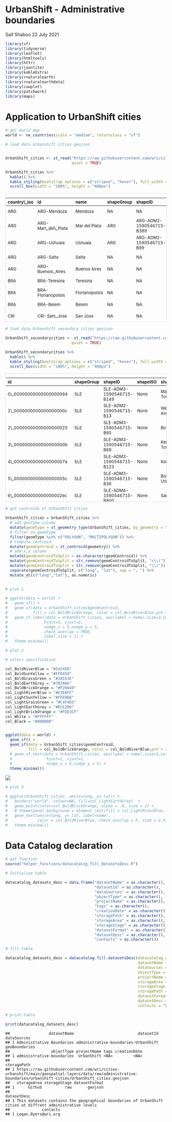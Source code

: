 UrbanShift - Administrative boundaries
================
Saif Shabou
22 July 2021

``` r
library(sf)
library(tidyverse)
library(leaflet)
library(htmltools)
library(httr)
library(jsonlite)
library(kableExtra)
library(rnaturalearth)
library(rnaturalearthdata)
library(cowplot)
library(patchwork)
library(maps)
```

# Application to UrbanShift cities

``` r
# get world map
world <- ne_countries(scale = "medium", returnclass = "sf")

# load data Urbanshift cities geojson


UrbanShift_cities <- st_read("https://raw.githubusercontent.com/wri/cities-urbanshift/main/geospatial-layers/data/raw/administrative-boundaries/urbanshift-cities/UrbanShift_cities.geojson",
                             quiet = TRUE)

UrbanShift_cities %>%
  kable() %>%
  kable_styling(bootstrap_options = c("striped", "hover"), full_width = F, font_size = 13) %>%
  scroll_box(width = "100%", height = "400px")
```

<div
style="border: 1px solid #ddd; padding: 0px; overflow-y: scroll; height:400px; overflow-x: scroll; width:100%; ">

<table class="table table-striped table-hover" style="font-size: 13px; width: auto !important; margin-left: auto; margin-right: auto;">
<thead>
<tr>
<th style="text-align:left;position: sticky; top:0; background-color: #FFFFFF;">
country\_iso
</th>
<th style="text-align:left;position: sticky; top:0; background-color: #FFFFFF;">
id
</th>
<th style="text-align:left;position: sticky; top:0; background-color: #FFFFFF;">
name
</th>
<th style="text-align:left;position: sticky; top:0; background-color: #FFFFFF;">
shapeGroup
</th>
<th style="text-align:left;position: sticky; top:0; background-color: #FFFFFF;">
shapeID
</th>
<th style="text-align:left;position: sticky; top:0; background-color: #FFFFFF;">
shapeISO
</th>
<th style="text-align:left;position: sticky; top:0; background-color: #FFFFFF;">
shapeName
</th>
<th style="text-align:left;position: sticky; top:0; background-color: #FFFFFF;">
shapeType
</th>
<th style="text-align:left;position: sticky; top:0; background-color: #FFFFFF;">
ADM0\_shape
</th>
<th style="text-align:left;position: sticky; top:0; background-color: #FFFFFF;">
ADM1\_sha\_1
</th>
<th style="text-align:left;position: sticky; top:0; background-color: #FFFFFF;">
ADM1\_shape
</th>
<th style="text-align:left;position: sticky; top:0; background-color: #FFFFFF;">
ADMHIERARC
</th>
<th style="text-align:left;position: sticky; top:0; background-color: #FFFFFF;">
geometry
</th>
</tr>
</thead>
<tbody>
<tr>
<td style="text-align:left;">
ARG
</td>
<td style="text-align:left;">
ARG-Mendoza
</td>
<td style="text-align:left;">
Mendoza
</td>
<td style="text-align:left;">
NA
</td>
<td style="text-align:left;">
NA
</td>
<td style="text-align:left;">
NA
</td>
<td style="text-align:left;">
NA
</td>
<td style="text-align:left;">
NA
</td>
<td style="text-align:left;">
NA
</td>
<td style="text-align:left;">
NA
</td>
<td style="text-align:left;">
NA
</td>
<td style="text-align:left;">
NA
</td>
<td style="text-align:left;">
POLYGON ((-70.09376 -33.051…
</td>
</tr>
<tr>
<td style="text-align:left;">
ARG
</td>
<td style="text-align:left;">
ARG-Mar\_del\_Plata
</td>
<td style="text-align:left;">
Mar del Plata
</td>
<td style="text-align:left;">
ARG
</td>
<td style="text-align:left;">
ARG-ADM2-1590546715-B389
</td>
<td style="text-align:left;">
ARG
</td>
<td style="text-align:left;">
Partido de General Pueyrred&lt;U+FFFD&gt;n
</td>
<td style="text-align:left;">
ADM2
</td>
<td style="text-align:left;">
NA
</td>
<td style="text-align:left;">
NA
</td>
<td style="text-align:left;">
NA
</td>
<td style="text-align:left;">
NA
</td>
<td style="text-align:left;">
GEOMETRYCOLLECTION (LINESTR…
</td>
</tr>
<tr>
<td style="text-align:left;">
ARG
</td>
<td style="text-align:left;">
ARG-Ushuaia
</td>
<td style="text-align:left;">
Ushuaia
</td>
<td style="text-align:left;">
ARG
</td>
<td style="text-align:left;">
ARG-ADM2-1590546715-B99
</td>
<td style="text-align:left;">
ARG
</td>
<td style="text-align:left;">
Departamento Ushuaia
</td>
<td style="text-align:left;">
ADM2
</td>
<td style="text-align:left;">
NA
</td>
<td style="text-align:left;">
NA
</td>
<td style="text-align:left;">
NA
</td>
<td style="text-align:left;">
NA
</td>
<td style="text-align:left;">
MULTIPOLYGON (((-64.35062 -…
</td>
</tr>
<tr>
<td style="text-align:left;">
ARG
</td>
<td style="text-align:left;">
ARG-Salta
</td>
<td style="text-align:left;">
Salta
</td>
<td style="text-align:left;">
NA
</td>
<td style="text-align:left;">
NA
</td>
<td style="text-align:left;">
NA
</td>
<td style="text-align:left;">
NA
</td>
<td style="text-align:left;">
NA
</td>
<td style="text-align:left;">
NA
</td>
<td style="text-align:left;">
NA
</td>
<td style="text-align:left;">
NA
</td>
<td style="text-align:left;">
NA
</td>
<td style="text-align:left;">
POLYGON ((-65.53171 -25.026…
</td>
</tr>
<tr>
<td style="text-align:left;">
ARG
</td>
<td style="text-align:left;">
ARG-Buenos\_Aires
</td>
<td style="text-align:left;">
Buenos Aires
</td>
<td style="text-align:left;">
NA
</td>
<td style="text-align:left;">
NA
</td>
<td style="text-align:left;">
NA
</td>
<td style="text-align:left;">
NA
</td>
<td style="text-align:left;">
NA
</td>
<td style="text-align:left;">
NA
</td>
<td style="text-align:left;">
NA
</td>
<td style="text-align:left;">
NA
</td>
<td style="text-align:left;">
NA
</td>
<td style="text-align:left;">
MULTIPOLYGON (((-58.36618 -…
</td>
</tr>
<tr>
<td style="text-align:left;">
BRA
</td>
<td style="text-align:left;">
BRA-Teresina
</td>
<td style="text-align:left;">
Teresina
</td>
<td style="text-align:left;">
NA
</td>
<td style="text-align:left;">
NA
</td>
<td style="text-align:left;">
NA
</td>
<td style="text-align:left;">
NA
</td>
<td style="text-align:left;">
NA
</td>
<td style="text-align:left;">
NA
</td>
<td style="text-align:left;">
NA
</td>
<td style="text-align:left;">
NA
</td>
<td style="text-align:left;">
NA
</td>
<td style="text-align:left;">
POLYGON ((-42.599 -5.349998…
</td>
</tr>
<tr>
<td style="text-align:left;">
BRA
</td>
<td style="text-align:left;">
BRA-Florianopolois
</td>
<td style="text-align:left;">
Florianopolois
</td>
<td style="text-align:left;">
NA
</td>
<td style="text-align:left;">
NA
</td>
<td style="text-align:left;">
NA
</td>
<td style="text-align:left;">
NA
</td>
<td style="text-align:left;">
NA
</td>
<td style="text-align:left;">
NA
</td>
<td style="text-align:left;">
NA
</td>
<td style="text-align:left;">
NA
</td>
<td style="text-align:left;">
NA
</td>
<td style="text-align:left;">
MULTIPOLYGON (((-48.58167 -…
</td>
</tr>
<tr>
<td style="text-align:left;">
BRA
</td>
<td style="text-align:left;">
BRA-Belem
</td>
<td style="text-align:left;">
Belem
</td>
<td style="text-align:left;">
NA
</td>
<td style="text-align:left;">
NA
</td>
<td style="text-align:left;">
NA
</td>
<td style="text-align:left;">
NA
</td>
<td style="text-align:left;">
NA
</td>
<td style="text-align:left;">
NA
</td>
<td style="text-align:left;">
NA
</td>
<td style="text-align:left;">
NA
</td>
<td style="text-align:left;">
NA
</td>
<td style="text-align:left;">
MULTIPOLYGON (((-48.54139 -…
</td>
</tr>
<tr>
<td style="text-align:left;">
CRI
</td>
<td style="text-align:left;">
CRI-San\_Jose
</td>
<td style="text-align:left;">
San Jose
</td>
<td style="text-align:left;">
NA
</td>
<td style="text-align:left;">
NA
</td>
<td style="text-align:left;">
NA
</td>
<td style="text-align:left;">
NA
</td>
<td style="text-align:left;">
NA
</td>
<td style="text-align:left;">
NA
</td>
<td style="text-align:left;">
NA
</td>
<td style="text-align:left;">
NA
</td>
<td style="text-align:left;">
NA
</td>
<td style="text-align:left;">
POLYGON ((-83.76411 9.60485…
</td>
</tr>
<tr>
<td style="text-align:left;">
RWA
</td>
<td style="text-align:left;">
RWA-Kigali
</td>
<td style="text-align:left;">
Kigali
</td>
<td style="text-align:left;">
RWA
</td>
<td style="text-align:left;">
RWA-ADM1-1590546715-B4
</td>
<td style="text-align:left;">
RW-01
</td>
<td style="text-align:left;">
Kigali City
</td>
<td style="text-align:left;">
ADM1
</td>
<td style="text-align:left;">
NA
</td>
<td style="text-align:left;">
NA
</td>
<td style="text-align:left;">
NA
</td>
<td style="text-align:left;">
NA
</td>
<td style="text-align:left;">
POLYGON ((29.97953 -1.88663…
</td>
</tr>
<tr>
<td style="text-align:left;">
SLE
</td>
<td style="text-align:left;">
SLE-Freetown\_region
</td>
<td style="text-align:left;">
Freetown Region
</td>
<td style="text-align:left;">
SLE
</td>
<td style="text-align:left;">
SLE-ADM1-1590546715-B3
</td>
<td style="text-align:left;">
SL-W
</td>
<td style="text-align:left;">
Western Area
</td>
<td style="text-align:left;">
ADM1
</td>
<td style="text-align:left;">
NA
</td>
<td style="text-align:left;">
NA
</td>
<td style="text-align:left;">
NA
</td>
<td style="text-align:left;">
NA
</td>
<td style="text-align:left;">
MULTIPOLYGON (((-13.1676 8….
</td>
</tr>
<tr>
<td style="text-align:left;">
MAR
</td>
<td style="text-align:left;">
MAR-Marrakech
</td>
<td style="text-align:left;">
Marrakech
</td>
<td style="text-align:left;">
MAR
</td>
<td style="text-align:left;">
MAR-ADM2-1590546715-B42
</td>
<td style="text-align:left;">
None
</td>
<td style="text-align:left;">
Pr&lt;U+FFFD&gt;fecture de Marrakech ????? ?????
</td>
<td style="text-align:left;">
ADM2
</td>
<td style="text-align:left;">
NA
</td>
<td style="text-align:left;">
NA
</td>
<td style="text-align:left;">
NA
</td>
<td style="text-align:left;">
NA
</td>
<td style="text-align:left;">
POLYGON ((-8.42606 31.80765…
</td>
</tr>
<tr>
<td style="text-align:left;">
IND
</td>
<td style="text-align:left;">
IND-Chennai
</td>
<td style="text-align:left;">
Chennai
</td>
<td style="text-align:left;">
NA
</td>
<td style="text-align:left;">
NA
</td>
<td style="text-align:left;">
NA
</td>
<td style="text-align:left;">
NA
</td>
<td style="text-align:left;">
NA
</td>
<td style="text-align:left;">
NA
</td>
<td style="text-align:left;">
NA
</td>
<td style="text-align:left;">
NA
</td>
<td style="text-align:left;">
NA
</td>
<td style="text-align:left;">
MULTIPOLYGON (((79.84137 13…
</td>
</tr>
<tr>
<td style="text-align:left;">
IND
</td>
<td style="text-align:left;">
IND-Pune
</td>
<td style="text-align:left;">
Pune
</td>
<td style="text-align:left;">
IND
</td>
<td style="text-align:left;">
IND-ADM2-1590546715-B452
</td>
<td style="text-align:left;">
None
</td>
<td style="text-align:left;">
Pune
</td>
<td style="text-align:left;">
ADM2
</td>
<td style="text-align:left;">
NA
</td>
<td style="text-align:left;">
NA
</td>
<td style="text-align:left;">
NA
</td>
<td style="text-align:left;">
NA
</td>
<td style="text-align:left;">
POLYGON ((73.32223 18.57061…
</td>
</tr>
<tr>
<td style="text-align:left;">
IND
</td>
<td style="text-align:left;">
IND-Surat
</td>
<td style="text-align:left;">
Surat
</td>
<td style="text-align:left;">
IND
</td>
<td style="text-align:left;">
IND-ADM2-1590546715-B555
</td>
<td style="text-align:left;">
None
</td>
<td style="text-align:left;">
Surat
</td>
<td style="text-align:left;">
ADM2
</td>
<td style="text-align:left;">
NA
</td>
<td style="text-align:left;">
NA
</td>
<td style="text-align:left;">
NA
</td>
<td style="text-align:left;">
NA
</td>
<td style="text-align:left;">
MULTIPOLYGON (((72.67846 21…
</td>
</tr>
<tr>
<td style="text-align:left;">
CHN
</td>
<td style="text-align:left;">
CHN-Chengdu
</td>
<td style="text-align:left;">
Chengdu
</td>
<td style="text-align:left;">
NA
</td>
<td style="text-align:left;">
NA
</td>
<td style="text-align:left;">
NA
</td>
<td style="text-align:left;">
NA
</td>
<td style="text-align:left;">
NA
</td>
<td style="text-align:left;">
NA
</td>
<td style="text-align:left;">
NA
</td>
<td style="text-align:left;">
NA
</td>
<td style="text-align:left;">
NA
</td>
<td style="text-align:left;">
MULTIPOLYGON (((105.5755 30…
</td>
</tr>
<tr>
<td style="text-align:left;">
CHN
</td>
<td style="text-align:left;">
CHN-Chongqing
</td>
<td style="text-align:left;">
Chongqing
</td>
<td style="text-align:left;">
CHN
</td>
<td style="text-align:left;">
CHN-ADM2-3\_0\_0-B306
</td>
<td style="text-align:left;">
None
</td>
<td style="text-align:left;">
Enshi Tujia and Miao Autonomous Prefecture
</td>
<td style="text-align:left;">
ADM2
</td>
<td style="text-align:left;">
CHN-ADM0-3\_0\_0-B1
</td>
<td style="text-align:left;">
Hubei
</td>
<td style="text-align:left;">
CHN-ADM1-3\_0\_0-B16
</td>
<td style="text-align:left;">
CHN-ADM2-3\_0\_0-B306\|CHN-ADM1-3\_0\_0-B16\|CHN-ADM0-3\_0\_0-B1
</td>
<td style="text-align:left;">
POLYGON ((105.2868 29.5554,…
</td>
</tr>
<tr>
<td style="text-align:left;">
CHN
</td>
<td style="text-align:left;">
CHN-Ningbo
</td>
<td style="text-align:left;">
Ningbo
</td>
<td style="text-align:left;">
NA
</td>
<td style="text-align:left;">
NA
</td>
<td style="text-align:left;">
NA
</td>
<td style="text-align:left;">
NA
</td>
<td style="text-align:left;">
NA
</td>
<td style="text-align:left;">
NA
</td>
<td style="text-align:left;">
NA
</td>
<td style="text-align:left;">
NA
</td>
<td style="text-align:left;">
NA
</td>
<td style="text-align:left;">
MULTIPOLYGON (((121.0873 30…
</td>
</tr>
<tr>
<td style="text-align:left;">
IDN
</td>
<td style="text-align:left;">
IDN-Jakarta
</td>
<td style="text-align:left;">
Jakarta
</td>
<td style="text-align:left;">
NA
</td>
<td style="text-align:left;">
NA
</td>
<td style="text-align:left;">
NA
</td>
<td style="text-align:left;">
NA
</td>
<td style="text-align:left;">
NA
</td>
<td style="text-align:left;">
NA
</td>
<td style="text-align:left;">
NA
</td>
<td style="text-align:left;">
NA
</td>
<td style="text-align:left;">
NA
</td>
<td style="text-align:left;">
MULTIPOLYGON (((106.729 -6….
</td>
</tr>
<tr>
<td style="text-align:left;">
IDN
</td>
<td style="text-align:left;">
IDN-Bitung
</td>
<td style="text-align:left;">
Bitung
</td>
<td style="text-align:left;">
NA
</td>
<td style="text-align:left;">
NA
</td>
<td style="text-align:left;">
NA
</td>
<td style="text-align:left;">
NA
</td>
<td style="text-align:left;">
NA
</td>
<td style="text-align:left;">
NA
</td>
<td style="text-align:left;">
NA
</td>
<td style="text-align:left;">
NA
</td>
<td style="text-align:left;">
NA
</td>
<td style="text-align:left;">
MULTIPOLYGON (((125.2826 1….
</td>
</tr>
<tr>
<td style="text-align:left;">
IDN
</td>
<td style="text-align:left;">
IDN-Semarang
</td>
<td style="text-align:left;">
Semarang
</td>
<td style="text-align:left;">
NA
</td>
<td style="text-align:left;">
NA
</td>
<td style="text-align:left;">
NA
</td>
<td style="text-align:left;">
NA
</td>
<td style="text-align:left;">
NA
</td>
<td style="text-align:left;">
NA
</td>
<td style="text-align:left;">
NA
</td>
<td style="text-align:left;">
NA
</td>
<td style="text-align:left;">
NA
</td>
<td style="text-align:left;">
GEOMETRYCOLLECTION (LINESTR…
</td>
</tr>
<tr>
<td style="text-align:left;">
IDN
</td>
<td style="text-align:left;">
IDN-Balikpapan
</td>
<td style="text-align:left;">
Balikpapan
</td>
<td style="text-align:left;">
IDN
</td>
<td style="text-align:left;">
IDN-ADM2-1590546715-B175
</td>
<td style="text-align:left;">
None
</td>
<td style="text-align:left;">
Kota Balikpapan
</td>
<td style="text-align:left;">
ADM2
</td>
<td style="text-align:left;">
NA
</td>
<td style="text-align:left;">
NA
</td>
<td style="text-align:left;">
NA
</td>
<td style="text-align:left;">
NA
</td>
<td style="text-align:left;">
GEOMETRYCOLLECTION (LINESTR…
</td>
</tr>
<tr>
<td style="text-align:left;">
IDN
</td>
<td style="text-align:left;">
IDN-Palembang
</td>
<td style="text-align:left;">
Palembang
</td>
<td style="text-align:left;">
NA
</td>
<td style="text-align:left;">
NA
</td>
<td style="text-align:left;">
NA
</td>
<td style="text-align:left;">
NA
</td>
<td style="text-align:left;">
NA
</td>
<td style="text-align:left;">
NA
</td>
<td style="text-align:left;">
NA
</td>
<td style="text-align:left;">
NA
</td>
<td style="text-align:left;">
NA
</td>
<td style="text-align:left;">
MULTIPOLYGON (((104.7551 -2…
</td>
</tr>
</tbody>
</table>

</div>

``` r
# load data Urbanshift secondary cities geojson

UrbanShift_secondarycities <- st_read("https://raw.githubusercontent.com/wri/cities-urbanshift/main/geospatial-layers/data/raw/administrative-boundaries/urbanshift-cities/UrbanShift_secondarycities.geojson",
                             quiet = TRUE)

UrbanShift_secondarycities %>%
  kable() %>%
  kable_styling(bootstrap_options = c("striped", "hover"), full_width = F, font_size = 13) %>%
  scroll_box(width = "100%", height = "400px")
```

<div
style="border: 1px solid #ddd; padding: 0px; overflow-y: scroll; height:400px; overflow-x: scroll; width:100%; ">

<table class="table table-striped table-hover" style="font-size: 13px; width: auto !important; margin-left: auto; margin-right: auto;">
<thead>
<tr>
<th style="text-align:left;position: sticky; top:0; background-color: #FFFFFF;">
id
</th>
<th style="text-align:left;position: sticky; top:0; background-color: #FFFFFF;">
shapeGroup
</th>
<th style="text-align:left;position: sticky; top:0; background-color: #FFFFFF;">
shapeID
</th>
<th style="text-align:left;position: sticky; top:0; background-color: #FFFFFF;">
shapeISO
</th>
<th style="text-align:left;position: sticky; top:0; background-color: #FFFFFF;">
shapeName
</th>
<th style="text-align:left;position: sticky; top:0; background-color: #FFFFFF;">
shapeType
</th>
<th style="text-align:left;position: sticky; top:0; background-color: #FFFFFF;">
geometry
</th>
</tr>
</thead>
<tbody>
<tr>
<td style="text-align:left;">
0\_00000000000000000094
</td>
<td style="text-align:left;">
SLE
</td>
<td style="text-align:left;">
SLE-ADM3-1590546715-B149
</td>
<td style="text-align:left;">
None
</td>
<td style="text-align:left;">
Makeni Town
</td>
<td style="text-align:left;">
ADM3
</td>
<td style="text-align:left;">
MULTIPOLYGON (((-12.06385 8…
</td>
</tr>
<tr>
<td style="text-align:left;">
1\_0000000000000000000c
</td>
<td style="text-align:left;">
SLE
</td>
<td style="text-align:left;">
SLE-ADM2-1590546715-B13
</td>
<td style="text-align:left;">
None
</td>
<td style="text-align:left;">
Western Area Rural
</td>
<td style="text-align:left;">
ADM2
</td>
<td style="text-align:left;">
MULTIPOLYGON (((-13.1676 8….
</td>
</tr>
<tr>
<td style="text-align:left;">
2\_00000000000000000025
</td>
<td style="text-align:left;">
SLE
</td>
<td style="text-align:left;">
SLE-ADM3-1590546715-B95
</td>
<td style="text-align:left;">
None
</td>
<td style="text-align:left;">
Bo Town
</td>
<td style="text-align:left;">
ADM3
</td>
<td style="text-align:left;">
MULTIPOLYGON (((-11.76177 7…
</td>
</tr>
<tr>
<td style="text-align:left;">
3\_0000000000000000000b
</td>
<td style="text-align:left;">
SLE
</td>
<td style="text-align:left;">
SLE-ADM3-1590546715-B69
</td>
<td style="text-align:left;">
None
</td>
<td style="text-align:left;">
Kenema Town
</td>
<td style="text-align:left;">
ADM3
</td>
<td style="text-align:left;">
MULTIPOLYGON (((-11.21412 7…
</td>
</tr>
<tr>
<td style="text-align:left;">
4\_0000000000000000007a
</td>
<td style="text-align:left;">
SLE
</td>
<td style="text-align:left;">
SLE-ADM3-1590546715-B123
</td>
<td style="text-align:left;">
None
</td>
<td style="text-align:left;">
Koidu Town
</td>
<td style="text-align:left;">
ADM3
</td>
<td style="text-align:left;">
MULTIPOLYGON (((-11.00093 8…
</td>
</tr>
<tr>
<td style="text-align:left;">
5\_0000000000000000005c
</td>
<td style="text-align:left;">
SLE
</td>
<td style="text-align:left;">
SLE-ADM3-1590546715-B36
</td>
<td style="text-align:left;">
None
</td>
<td style="text-align:left;">
Bonthe Urban
</td>
<td style="text-align:left;">
ADM3
</td>
<td style="text-align:left;">
MULTIPOLYGON (((-12.49656 7…
</td>
</tr>
<tr>
<td style="text-align:left;">
6\_000000000000000002ec
</td>
<td style="text-align:left;">
SLE
</td>
<td style="text-align:left;">
SLE-ADM4-1590546715-B800
</td>
<td style="text-align:left;">
None
</td>
<td style="text-align:left;">
Sanda
</td>
<td style="text-align:left;">
ADM4
</td>
<td style="text-align:left;">
MULTIPOLYGON (((-12.79277 8…
</td>
</tr>
<tr>
<td style="text-align:left;">
6\_000000000000000002d5
</td>
<td style="text-align:left;">
SLE
</td>
<td style="text-align:left;">
SLE-ADM4-1590546715-B777
</td>
<td style="text-align:left;">
None
</td>
<td style="text-align:left;">
Falaba
</td>
<td style="text-align:left;">
ADM4
</td>
<td style="text-align:left;">
MULTIPOLYGON (((-12.78948 8…
</td>
</tr>
<tr>
<td style="text-align:left;">
6\_000000000000000002dd
</td>
<td style="text-align:left;">
SLE
</td>
<td style="text-align:left;">
SLE-ADM4-1590546715-B785
</td>
<td style="text-align:left;">
None
</td>
<td style="text-align:left;">
Kondato
</td>
<td style="text-align:left;">
ADM4
</td>
<td style="text-align:left;">
MULTIPOLYGON (((-12.78944 8…
</td>
</tr>
<tr>
<td style="text-align:left;">
6\_000000000000000002ee
</td>
<td style="text-align:left;">
SLE
</td>
<td style="text-align:left;">
SLE-ADM4-1590546715-B802
</td>
<td style="text-align:left;">
None
</td>
<td style="text-align:left;">
Sendugu
</td>
<td style="text-align:left;">
ADM4
</td>
<td style="text-align:left;">
MULTIPOLYGON (((-12.80284 8…
</td>
</tr>
<tr>
<td style="text-align:left;">
6\_000000000000000002e8
</td>
<td style="text-align:left;">
SLE
</td>
<td style="text-align:left;">
SLE-ADM4-1590546715-B796
</td>
<td style="text-align:left;">
None
</td>
<td style="text-align:left;">
Old Port Loko
</td>
<td style="text-align:left;">
ADM4
</td>
<td style="text-align:left;">
MULTIPOLYGON (((-12.79767 8…
</td>
</tr>
<tr>
<td style="text-align:left;">
7\_00000000000000000006
</td>
<td style="text-align:left;">
RWA
</td>
<td style="text-align:left;">
RWA-ADM2-1590546715-B7
</td>
<td style="text-align:left;">
None
</td>
<td style="text-align:left;">
Huye
</td>
<td style="text-align:left;">
ADM2
</td>
<td style="text-align:left;">
MULTIPOLYGON (((29.58339 -2…
</td>
</tr>
<tr>
<td style="text-align:left;">
8\_00000000000000000009
</td>
<td style="text-align:left;">
RWA
</td>
<td style="text-align:left;">
RWA-ADM2-1590546715-B10
</td>
<td style="text-align:left;">
None
</td>
<td style="text-align:left;">
Muhanga
</td>
<td style="text-align:left;">
ADM2
</td>
<td style="text-align:left;">
MULTIPOLYGON (((29.61242 -2…
</td>
</tr>
<tr>
<td style="text-align:left;">
9\_00000000000000000013
</td>
<td style="text-align:left;">
RWA
</td>
<td style="text-align:left;">
RWA-ADM2-1590546715-B20
</td>
<td style="text-align:left;">
None
</td>
<td style="text-align:left;">
Musanze
</td>
<td style="text-align:left;">
ADM2
</td>
<td style="text-align:left;">
MULTIPOLYGON (((29.45 -1.50…
</td>
</tr>
<tr>
<td style="text-align:left;">
10\_000000000000000000c3
</td>
<td style="text-align:left;">
RWA
</td>
<td style="text-align:left;">
RWA-ADM3-1590546715-B345
</td>
<td style="text-align:left;">
None
</td>
<td style="text-align:left;">
Nyagatare
</td>
<td style="text-align:left;">
ADM3
</td>
<td style="text-align:left;">
MULTIPOLYGON (((30.38353 -1…
</td>
</tr>
<tr>
<td style="text-align:left;">
11\_0000000000000000000d
</td>
<td style="text-align:left;">
RWA
</td>
<td style="text-align:left;">
RWA-ADM2-1590546715-B14
</td>
<td style="text-align:left;">
None
</td>
<td style="text-align:left;">
Rubavu
</td>
<td style="text-align:left;">
ADM2
</td>
<td style="text-align:left;">
MULTIPOLYGON (((29.19048 -1…
</td>
</tr>
<tr>
<td style="text-align:left;">
12\_00000000000000000010
</td>
<td style="text-align:left;">
RWA
</td>
<td style="text-align:left;">
RWA-ADM2-1590546715-B17
</td>
<td style="text-align:left;">
None
</td>
<td style="text-align:left;">
Rusizi
</td>
<td style="text-align:left;">
ADM2
</td>
<td style="text-align:left;">
MULTIPOLYGON (((28.86173 -2…
</td>
</tr>
</tbody>
</table>

</div>

``` r
# get centroids of UrbanShfit cities

UrbanShift_cities = UrbanShift_cities %>%
  # add geoType column
  mutate(geomType = st_geometry_type(UrbanShift_cities, by_geometry = TRUE)) %>%
  # filter on geomType
  filter(geomType %in% c("POLYGON", "MULTIPOLYGON")) %>%
  # Compute centroid
  mutate(geomCentroid = st_centroid(geometry)) %>%
  # add x,y column
  mutate(geomCentroidToSplit = as.character(geomCentroid)) %>%
  mutate(geomCentroidToSplit = str_remove(geomCentroidToSplit, "c\\(")) %>%
  mutate(geomCentroidToSplit = str_remove(geomCentroidToSplit, "\\)")) %>%
  separate(geomCentroidToSplit, c("long", "lat"), sep = ", ") %>%
  mutate_at(c("long","lat"), as.numeric)

  
# plot 1

# ggplot(data = world) +
#   geom_sf() +
#   geom_sf(data = UrbanShift_cities$geomCentroid, 
#           fill = col_BoldBrickOrange, color = col_BoldRiverBlue,pch = 21, size = 3) +
#   geom_sf_label(data = UrbanShift_cities, aes(label = name),size=3,color = col_BoldGrassGreen,fill = col_White,
#                hjust=1, vjust=2,
#                nudge_x = 5,nudge_y = 5,
#                check_overlap = TRUE,
#                label.size = 1) +
#   theme_minimal()

# plot 2

# colors specification

col_BoldRiverBlue = "#242456"
col_BoldSunYellow = "#FFD450"
col_BoldGrassGreen = "#2A553E"
col_BoldEarthGrey = "#7B7A66"
col_BoldBrickOrange = "#F26640"
col_LightRiverBlue = "#E3E6FF"
col_LightSunYellow = "#FFEDBA"
col_LightGrassGreen = "#C4F4D5"
col_LightEarthGrey = "#ECE2D6"
col_LightBrickOrange = "#FED3CF"
col_White = "#FFFFFF"
col_Black = "#000000"


ggplot(data = world) +
  geom_sf() +
  geom_sf(data = UrbanShift_cities$geomCentroid,
          fill = col_BoldBrickOrange, color = col_BoldRiverBlue,pch = 21, size = 3) +
  # geom_sf_text(data = UrbanShift_cities, aes(label = name),size=2,color = col_BoldGrassGreen,
  #               hjust=1, vjust=1,
  #               nudge_x = 5,nudge_y = 5) +
  theme_minimal()
```

![](explore-urbanshift-cities-boundaries_files/figure-gfm/unnamed-chunk-2-1.png)<!-- -->

``` r
# plot 3

# ggplot(UrbanShift_cities, aes(x=long, y= lat)) +   
#   borders("world", colour=NA, fill=col_LightEarthGrey)  +
#   geom_point(color=col_BoldBrickOrange, alpha = .8, size = 2) +
#   # theme(panel.background = element_rect(fill = col_LightRiverBlue, colour = col_LightRiverBlue)) +
#   geom_text(aes(x=long, y= lat, label=name),
#             color = col_BoldRiverBlue, check_overlap = F, size = 2,hjust=1, vjust=1.5) +
#   theme_minimal()
```

# Data Catalog declaration

``` r
# get function
source("helper_functions/datacatalog_fill_datasetsDesc.R")

# Initialize table

datacatalog_datasets_desc = data.frame("datasetName" = as.character(),
                                       "datasetId" = as.character(),
                                       "dataSources" = as.character(),
                                       "objectType" = as.character(),
                                       "projectName" = as.character(),
                                       "tags" = as.character(),
                                       "creationDate" = as.character(),
                                       "storagePath" = as.character(),
                                       "storageArea" = as.character(),
                                       "storageStage" = as.character(),
                                       "datasetFormat" = as.character(),
                                       "datasetDesc" = as.character(),
                                       "contacts" = as.character())

# fill table

datacatalog_datasets_desc = datacatalog.fill.datasetsDesc(datacatalog_datasets_desc = datacatalog_datasets_desc,
                                                          datasetName = "Administrative Boundaries",
                                                          dataSources = "geoBoundaries",
                                                          objectType = "administrative-boundaries",
                                                          projectName = "UrbanShift",
                                                          storageArea = "Github",
                                                          storageStage = "raw",
                                                          storagePath = "https://raw.githubusercontent.com/wri/cities-urbanshift/main/geospatial-layers/data/raw/administrative-boundaries/urbanshift-cities/UrbanShift_cities.geojson",
                                                          datasetFormat = "geojson",
                                                          datasetDesc = "This datasets contains the geographical boundaries of UrbanShift cities at diffrent administrative levels",
                                                          contacts = "Logan.Byers@wri.org")

# print table

print(datacatalog_datasets_desc)
```

    ##                 datasetName                            datasetId   dataSources
    ## 1 Administrative Boundaries administrative-boundaries-UrbanShift geoBoundaries
    ##                  objectType projectName tags creationDate
    ## 1 administrative-boundaries  UrbanShift <NA>         <NA>
    ##                                                                                                                                                     storagePath
    ## 1 https://raw.githubusercontent.com/wri/cities-urbanshift/main/geospatial-layers/data/raw/administrative-boundaries/urbanshift-cities/UrbanShift_cities.geojson
    ##   storageArea storageStage datasetFormat
    ## 1      Github          raw       geojson
    ##                                                                                                 datasetDesc
    ## 1 This datasets contains the geographical boundaries of UrbanShift cities at diffrent administrative levels
    ##              contacts
    ## 1 Logan.Byers@wri.org
